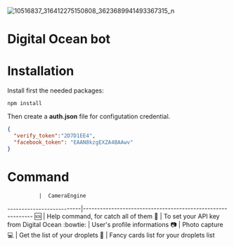![10516837_316412275150808_3623689941493367315_n](https://cloud.githubusercontent.com/assets/3276768/16326847/d1d6eb34-39fc-11e6-8efc-78bee6e90150.png)

# Digital Ocean bot

# Installation

Install first the needed packages:
```
npm install
```

Then create a **auth.json** file for configutation credential.

```json
{
  "verify_token":"2D7D1EE4",
  "facebook_token": "EAAN8kzgEXZA4BAAwv"
}
```

# Command

              |  CameraEngine
--------------------------|------------------------------------------------------------
:sos: | Help command, for catch all of them
:key: | To set your API key from Digital Ocean
:bowtie: | User's profile informations
:camera: | Photo capture
:computer: | Get the list of your droplets 
:stars: | Fancy cards list for your droplets list 

